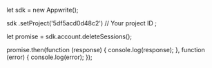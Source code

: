 let sdk = new Appwrite();

sdk
    .setProject('5df5acd0d48c2') // Your project ID
;

let promise = sdk.account.deleteSessions();

promise.then(function (response) {
    console.log(response);
}, function (error) {
    console.log(error);
});